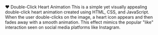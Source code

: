 ❤️ Double-Click Heart Animation
This is a simple yet visually appealing double-click heart animation created using HTML, CSS, and JavaScript. When the user double-clicks on the image, a heart icon appears and then fades away with a smooth animation. This effect mimics the popular "like" interaction seen on social media platforms like Instagram.
